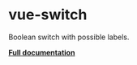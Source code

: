 # vue-switch

Boolean switch with possible labels.

**[Full documentation](https://konfy-ui.netlify.com/vue-switch.html)**